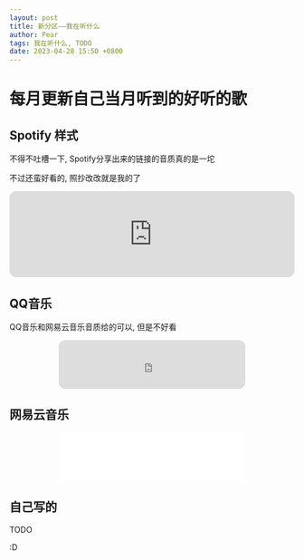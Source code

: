 ```yaml
---
layout: post
title: 新分区——我在听什么
author: Pear
tags: 我在听什么, TODO
date: 2023-04-28 15:50 +0800
---
```


# 每月更新自己当月听到的好听的歌

## Spotify 样式

不得不吐槽一下, Spotify分享出来的链接的音质真的是一坨

不过还蛮好看的, 照抄改改就是我的了

<div align="center"><iframe style="border-radius:12px" src="https://open.spotify.com/embed/track/7KExqPOvjFzAI4d49mQxt9?utm_source=generator" width="100%" height="152" frameBorder="0" allowfullscreen="" allow="autoplay; clipboard-write; encrypted-media; fullscreen; picture-in-picture" loading="lazy"></iframe></div>

## QQ音乐

QQ音乐和网易云音乐音质给的可以, 但是不好看

<div align="center"><iframe frameborder="no" border="0" marginwidth="0" marginheight="0" width=330 height=86 style="border-radius:12px" src="https://i.y.qq.com/n2/m/outchain/player/index.html?songid=389492260"></iframe></div>

## 网易云音乐

<div align="center"><iframe frameborder="no" border="0" marginwidth="0" marginheight="0" width=330 height=86 src="//music.163.com/outchain/player?type=2&id=2009678493&auto=0&height=66"></iframe></div>

## 自己写的

TODO

:D